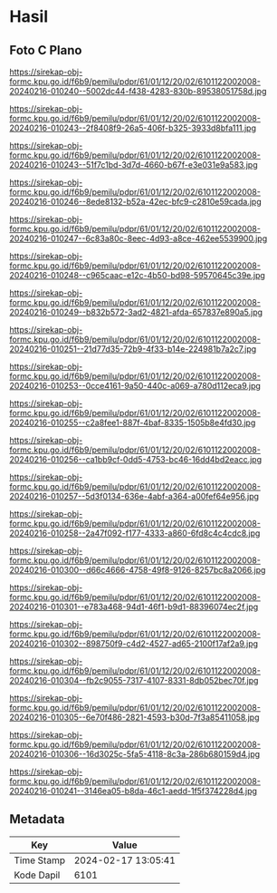 # Hasil

## Foto C Plano

https://sirekap-obj-formc.kpu.go.id/f6b9/pemilu/pdpr/61/01/12/20/02/6101122002008-20240216-010240--5002dc44-f438-4283-830b-89538051758d.jpg

https://sirekap-obj-formc.kpu.go.id/f6b9/pemilu/pdpr/61/01/12/20/02/6101122002008-20240216-010243--2f8408f9-26a5-406f-b325-3933d8bfa111.jpg

https://sirekap-obj-formc.kpu.go.id/f6b9/pemilu/pdpr/61/01/12/20/02/6101122002008-20240216-010243--51f7c1bd-3d7d-4660-b67f-e3e031e9a583.jpg

https://sirekap-obj-formc.kpu.go.id/f6b9/pemilu/pdpr/61/01/12/20/02/6101122002008-20240216-010246--8ede8132-b52a-42ec-bfc9-c2810e59cada.jpg

https://sirekap-obj-formc.kpu.go.id/f6b9/pemilu/pdpr/61/01/12/20/02/6101122002008-20240216-010247--6c83a80c-8eec-4d93-a8ce-462ee5539900.jpg

https://sirekap-obj-formc.kpu.go.id/f6b9/pemilu/pdpr/61/01/12/20/02/6101122002008-20240216-010248--c965caac-e12c-4b50-bd98-59570645c39e.jpg

https://sirekap-obj-formc.kpu.go.id/f6b9/pemilu/pdpr/61/01/12/20/02/6101122002008-20240216-010249--b832b572-3ad2-4821-afda-657837e890a5.jpg

https://sirekap-obj-formc.kpu.go.id/f6b9/pemilu/pdpr/61/01/12/20/02/6101122002008-20240216-010251--21d77d35-72b9-4f33-b14e-224981b7a2c7.jpg

https://sirekap-obj-formc.kpu.go.id/f6b9/pemilu/pdpr/61/01/12/20/02/6101122002008-20240216-010253--0cce4161-9a50-440c-a069-a780d112eca9.jpg

https://sirekap-obj-formc.kpu.go.id/f6b9/pemilu/pdpr/61/01/12/20/02/6101122002008-20240216-010255--c2a8fee1-887f-4baf-8335-1505b8e4fd30.jpg

https://sirekap-obj-formc.kpu.go.id/f6b9/pemilu/pdpr/61/01/12/20/02/6101122002008-20240216-010256--ca1bb9cf-0dd5-4753-bc46-16dd4bd2eacc.jpg

https://sirekap-obj-formc.kpu.go.id/f6b9/pemilu/pdpr/61/01/12/20/02/6101122002008-20240216-010257--5d3f0134-636e-4abf-a364-a00fef64e956.jpg

https://sirekap-obj-formc.kpu.go.id/f6b9/pemilu/pdpr/61/01/12/20/02/6101122002008-20240216-010258--2a47f092-f177-4333-a860-6fd8c4c4cdc8.jpg

https://sirekap-obj-formc.kpu.go.id/f6b9/pemilu/pdpr/61/01/12/20/02/6101122002008-20240216-010300--d66c4666-4758-49f8-9126-8257bc8a2066.jpg

https://sirekap-obj-formc.kpu.go.id/f6b9/pemilu/pdpr/61/01/12/20/02/6101122002008-20240216-010301--e783a468-94d1-46f1-b9d1-88396074ec2f.jpg

https://sirekap-obj-formc.kpu.go.id/f6b9/pemilu/pdpr/61/01/12/20/02/6101122002008-20240216-010302--898750f9-c4d2-4527-ad65-2100f17af2a9.jpg

https://sirekap-obj-formc.kpu.go.id/f6b9/pemilu/pdpr/61/01/12/20/02/6101122002008-20240216-010304--fb2c9055-7317-4107-8331-8db052bec70f.jpg

https://sirekap-obj-formc.kpu.go.id/f6b9/pemilu/pdpr/61/01/12/20/02/6101122002008-20240216-010305--6e70f486-2821-4593-b30d-7f3a85411058.jpg

https://sirekap-obj-formc.kpu.go.id/f6b9/pemilu/pdpr/61/01/12/20/02/6101122002008-20240216-010306--16d3025c-5fa5-4118-8c3a-286b680159d4.jpg

https://sirekap-obj-formc.kpu.go.id/f6b9/pemilu/pdpr/61/01/12/20/02/6101122002008-20240216-010241--3146ea05-b8da-46c1-aedd-1f5f374228d4.jpg


## Metadata

| Key        | Value               |
| ---------- | ------------------- |
| Time Stamp | 2024-02-17 13:05:41 |
| Kode Dapil | 6101                |



